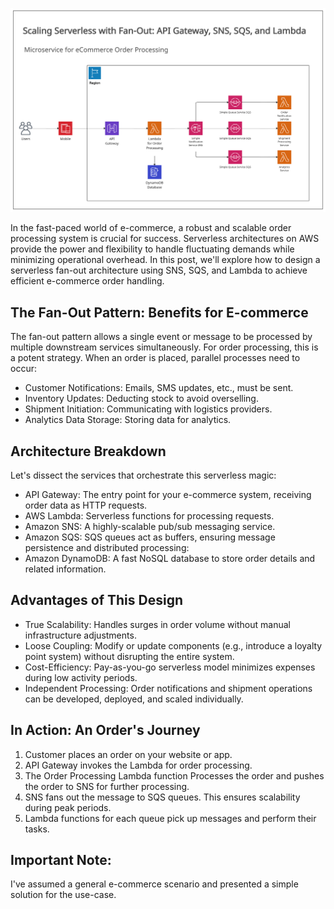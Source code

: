 ![fanout-architecture (1)](https://github.com/jrdtechnologies/Docs/blob/main/318345820-60a26f1e-27b9-4b82-b76f-72573213a679.png)

In the fast-paced world of e-commerce, a robust and scalable order processing system is crucial for success. Serverless architectures on AWS provide the power and flexibility to handle fluctuating demands while minimizing operational overhead. In this post, we'll explore how to design a serverless fan-out architecture using SNS, SQS, and Lambda to achieve efficient e-commerce order handling.

## The Fan-Out Pattern: Benefits for E-commerce

The fan-out pattern allows a single event or message to be processed by multiple downstream services simultaneously. For order processing, this is a potent strategy. When an order is placed, parallel processes need to occur:

- Customer Notifications: Emails, SMS updates, etc., must be sent.
- Inventory Updates: Deducting stock to avoid overselling.
- Shipment Initiation: Communicating with logistics providers.
- Analytics Data Storage: Storing data for analytics.

## Architecture Breakdown

Let's dissect the services that orchestrate this serverless magic:

- API Gateway: The entry point for your e-commerce system, receiving order data as HTTP requests.
- AWS Lambda: Serverless functions for processing requests.
- Amazon SNS: A highly-scalable pub/sub messaging service.
- Amazon SQS: SQS queues act as buffers, ensuring message persistence and distributed processing:
- Amazon DynamoDB: A fast NoSQL database to store order details and related information.

## Advantages of This Design

- True Scalability: Handles surges in order volume without manual infrastructure adjustments.
- Loose Coupling: Modify or update components (e.g., introduce a loyalty point system) without disrupting the entire system.
- Cost-Efficiency: Pay-as-you-go serverless model minimizes expenses during low activity periods.
- Independent Processing: Order notifications and shipment operations can be developed, deployed, and scaled individually.

## In Action: An Order's Journey

1. Customer places an order on your website or app.
2. API Gateway invokes the Lambda for order processing.
3. The Order Processing Lambda function Processes the order and pushes the order to SNS for further processing.
4. SNS fans out the message to SQS queues. This ensures scalability during peak periods.
5. Lambda functions for each queue pick up messages and perform their tasks.

## Important Note:

I've assumed a general e-commerce scenario and presented a simple solution for the use-case.
